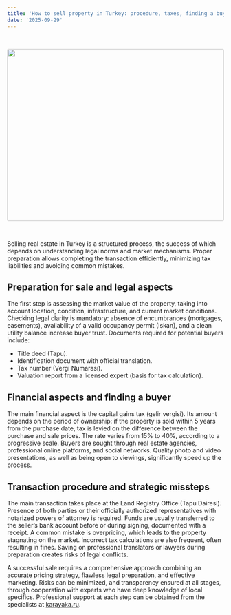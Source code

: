 ```yaml
---
title: 'How to sell property in Turkey: procedure, taxes, finding a buyer and common mistakes of sellers'
date: '2025-09-29'
---
```


<img src="https://karayaka.ru/assets/images/articles/article26.jpg" width=100% height="400" style="object-fit: cover; border-radius: 3px; margin: 30px auto;" />

Selling real estate in Turkey is a structured process, the success of which depends on understanding legal norms and market mechanisms. Proper preparation allows completing the transaction efficiently, minimizing tax liabilities and avoiding common mistakes.

## Preparation for sale and legal aspects

The first step is assessing the market value of the property, taking into account location, condition, infrastructure, and current market conditions. Checking legal clarity is mandatory: absence of encumbrances (mortgages, easements), availability of a valid occupancy permit (Iskan), and a clean utility balance increase buyer trust. Documents required for potential buyers include:

- Title deed (Tapu).
- Identification document with official translation.
- Tax number (Vergi Numarası).
- Valuation report from a licensed expert (basis for tax calculation).

## Financial aspects and finding a buyer

The main financial aspect is the capital gains tax (gelir vergisi). Its amount depends on the period of ownership: if the property is sold within 5 years from the purchase date, tax is levied on the difference between the purchase and sale prices. The rate varies from 15% to 40%, according to a progressive scale. Buyers are sought through real estate agencies, professional online platforms, and social networks. Quality photo and video presentations, as well as being open to viewings, significantly speed up the process.

## Transaction procedure and strategic missteps

The main transaction takes place at the Land Registry Office (Tapu Dairesi). Presence of both parties or their officially authorized representatives with notarized powers of attorney is required. Funds are usually transferred to the seller’s bank account before or during signing, documented with a receipt. A common mistake is overpricing, which leads to the property stagnating on the market. Incorrect tax calculations are also frequent, often resulting in fines. Saving on professional translators or lawyers during preparation creates risks of legal conflicts.

A successful sale requires a comprehensive approach combining an accurate pricing strategy, flawless legal preparation, and effective marketing. Risks can be minimized, and transparency ensured at all stages, through cooperation with experts who have deep knowledge of local specifics. Professional support at each step can be obtained from the specialists at [karayaka.ru](https://karayaka.ru/).
